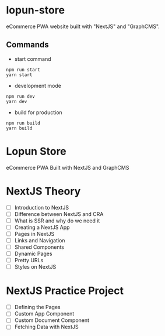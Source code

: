 # lopun-store

eCommerce PWA website built with "NextJS" and "GraphCMS".

## Commands

- start command

```
npm run start
yarn start
```

- development mode

```
npm run dev
yarn dev
```

- build for production

```
npm run build
yarn build
```

# Lopun Store

eCommerce PWA Built with NextJS and GraphCMS

# NextJS Theory

- [ ] Introduction to NextJS
- [ ] Difference between NextJS and CRA
- [ ] What is SSR and why do we need it
- [ ] Creating a NextJS App
- [ ] Pages in NextJS
- [ ] Links and Navigation
- [ ] Shared Components
- [ ] Dynamic Pages
- [ ] Pretty URLs
- [ ] Styles on NextJS

# NextJS Practice Project

- [ ] Defining the Pages
- [ ] Custom App Component
- [ ] Custom Document Component
- [ ] Fetching Data with NextJS
